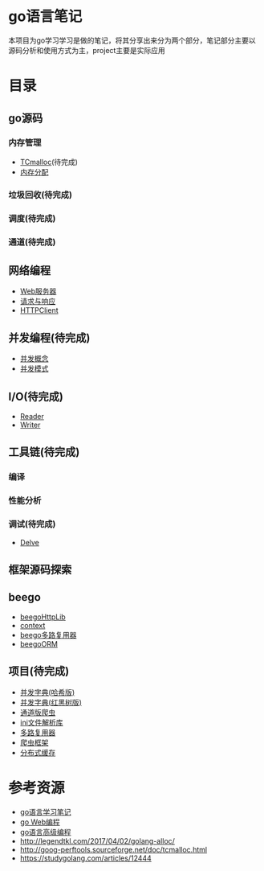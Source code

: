 # go语言笔记
本项目为go学习学习是做的笔记，将其分享出来分为两个部分，笔记部分主要以源码分析和使用方式为主，project主要是实际应用

# 目录
## go源码
###  内存管理
+ [TCmalloc](memory/TCMalloc介绍.md)(待完成)
+ [内存分配](memory/内存分配.md)
### 垃圾回收(待完成)

### 调度(待完成)

### 通道(待完成)


## 网络编程
+ [Web服务器](web/server.md)
+ [请求与响应](web/request&Resp.md)
+ [HTTPClient](web/client.md)
## 并发编程(待完成)
+ [并发概念](note/concurrency/概念.md)
+ [并发模式](note/concurrency/pattern.md)
## I/O(待完成)
+ [Reader](note/io/reader.md)
+ [Writer](note/io/writer.md)
## 工具链(待完成)
### 编译
### 性能分析
### 调试(待完成)
+ [Delve](note/tools/delve.md)
## 框架源码探索
## beego
+ [beegoHttpLib](note/beego/httplib.md)
+ [context](note/beego/context.md)
+ [beego多路复用器](note/beego/router.md)
+ [beegoORM](note/beego/orm.md)

## 项目(待完成)
+ [并发字典(哈希版)]()
+ [并发字典(红黑树版)]()
+ [通道版爬虫](project/down/README.md)
+ [ini文件解析库](project/conf/README.md)
+ [多路复用器]()
+ [爬虫框架](project/spider/README.md)
+ [分布式缓存]()

# 参考资源
+ [go语言学习笔记](https://book.douban.com/subject/26832468/)
+ [go Web编程](https://wizardforcel.gitbooks.io/build-web-application-with-golang/content/)
+ [go语言高级编程](https://books.studygolang.com/advanced-go-programming-book/)
+ http://legendtkl.com/2017/04/02/golang-alloc/
+ http://goog-perftools.sourceforge.net/doc/tcmalloc.html
+ https://studygolang.com/articles/12444
